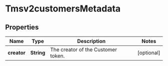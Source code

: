 
# Tmsv2customersMetadata

## Properties
Name | Type | Description | Notes
------------ | ------------- | ------------- | -------------
**creator** | **String** | The creator of the Customer token.  |  [optional]



